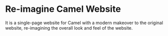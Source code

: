 # Re-imagine Camel Website

It is a single-page website for Camel with a modern makeover to the original website, re-imagining the overall look and feel of the website.
